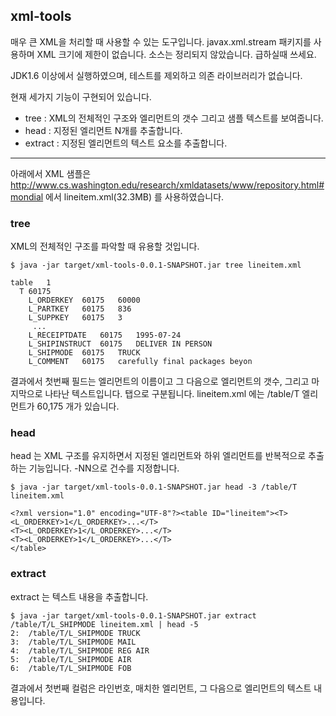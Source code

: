 

## xml-tools

매우 큰 XML을 처리할 때 사용할 수 있는 도구입니다.
javax.xml.stream 패키지를 사용하며 XML 크기에 제한이 없습니다.
소스는 정리되지 않았습니다. 급하실때 쓰세요.

JDK1.6 이상에서 실행하였으며, 테스트를 제외하고 의존 라이브러리가 없습니다.

현재 세가지 기능이 구현되어 있습니다.

* tree : XML의 전체적인 구조와 엘리먼트의 갯수 그리고 샘플 텍스트를 보여줍니다.
* head : 지정된 엘리먼트 N개를 추출합니다.
* extract : 지정된 엘리먼트의 텍스트 요소를 추출합니다.

---

아래에서 XML 샘플은 http://www.cs.washington.edu/research/xmldatasets/www/repository.html#mondial 에서 lineitem.xml(32.3MB) 를 사용하였습니다.
 
### tree
XML의 전체적인 구조를 파악할 때 유용할 것입니다.

    $ java -jar target/xml-tools-0.0.1-SNAPSHOT.jar tree lineitem.xml

    table	1
      T	60175	
        L_ORDERKEY	60175	60000
        L_PARTKEY	60175	836
        L_SUPPKEY	60175	3
         ...
        L_RECEIPTDATE	60175	1995-07-24
        L_SHIPINSTRUCT	60175	DELIVER IN PERSON
        L_SHIPMODE	60175	TRUCK
        L_COMMENT	60175	carefully final packages beyon


결과에서 첫번째 필드는 엘리먼트의 이름이고 그 다음으로 엘리먼트의 갯수, 그리고 마지막으로 나타난 텍스트입니다. 탭으로 구분됩니다.
lineitem.xml 에는 /table/T 엘리먼트가 60,175 개가 있습니다.

### head
head 는 XML 구조를 유지하면서 지정된 엘리먼트와 하위 엘리먼트를 반복적으로 추출하는 기능입니다. -NN으로 건수를 지정합니다.
 
    $ java -jar target/xml-tools-0.0.1-SNAPSHOT.jar head -3 /table/T lineitem.xml

    <?xml version="1.0" encoding="UTF-8"?><table ID="lineitem"><T><L_ORDERKEY>1</L_ORDERKEY>...</T>
    <T><L_ORDERKEY>1</L_ORDERKEY>...</T>
    <T><L_ORDERKEY>1</L_ORDERKEY>...</T>
    </table>

### extract
extract 는 텍스트 내용을 추출합니다.

    $ java -jar target/xml-tools-0.0.1-SNAPSHOT.jar extract /table/T/L_SHIPMODE lineitem.xml | head -5
    2:	/table/T/L_SHIPMODE	TRUCK
    3:	/table/T/L_SHIPMODE	MAIL
    4:	/table/T/L_SHIPMODE	REG AIR
    5:	/table/T/L_SHIPMODE	AIR
    6:	/table/T/L_SHIPMODE	FOB

결과에서 첫번째 컬럼은 라인번호, 매치한 엘리먼트, 그 다음으로 엘리먼트의 텍스트 내용입니다.

